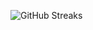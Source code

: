 ![GitHub Streaks](https://github-streaks-mqc9.onrender.com/streak/happilli/image?theme=midnight&cache_bust=1743764240&lang=ja)
